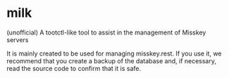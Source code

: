 # milk
(unofficial) A tootctl-like tool to assist in the management of Misskey servers

It is mainly created to be used for managing misskey.rest. If you use it, we recommend that you create a backup of the database and, if necessary, read the source code to confirm that it is safe.
